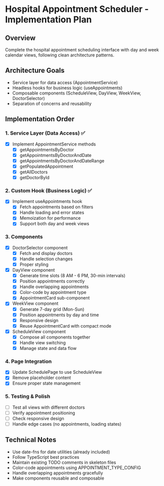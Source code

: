 # Hospital Appointment Scheduler - Implementation Plan

## Overview
Complete the hospital appointment scheduling interface with day and week calendar views, following clean architecture patterns.

## Architecture Goals
- Service layer for data access (AppointmentService)
- Headless hooks for business logic (useAppointments)
- Composable components (ScheduleView, DayView, WeekView, DoctorSelector)
- Separation of concerns and reusability

## Implementation Order

### 1. Service Layer (Data Access) ✅
- [x] Implement AppointmentService methods
  - [x] getAppointmentsByDoctor
  - [x] getAppointmentsByDoctorAndDate
  - [x] getAppointmentsByDoctorAndDateRange
  - [x] getPopulatedAppointment
  - [x] getAllDoctors
  - [x] getDoctorById

### 2. Custom Hook (Business Logic) ✅
- [x] Implement useAppointments hook
  - [x] Fetch appointments based on filters
  - [x] Handle loading and error states
  - [x] Memoization for performance
  - [x] Support both day and week views

### 3. Components
- [x] DoctorSelector component
  - [x] Fetch and display doctors
  - [x] Handle selection changes
  - [x] Proper styling

- [x] DayView component
  - [x] Generate time slots (8 AM - 6 PM, 30-min intervals)
  - [x] Position appointments correctly
  - [x] Handle overlapping appointments
  - [x] Color-code by appointment type
  - [x] AppointmentCard sub-component

- [x] WeekView component
  - [x] Generate 7-day grid (Mon-Sun)
  - [x] Position appointments by day and time
  - [x] Responsive design
  - [x] Reuse AppointmentCard with compact mode

- [x] ScheduleView component
  - [x] Compose all components together
  - [x] Handle view switching
  - [x] Manage state and data flow

### 4. Page Integration
- [x] Update SchedulePage to use ScheduleView
- [x] Remove placeholder content
- [x] Ensure proper state management

### 5. Testing & Polish
- [ ] Test all views with different doctors
- [ ] Verify appointment positioning
- [ ] Check responsive design
- [ ] Handle edge cases (no appointments, loading states)

## Technical Notes
- Use date-fns for date utilities (already included)
- Follow TypeScript best practices
- Maintain existing TODO comments in skeleton files
- Color-code appointments using APPOINTMENT_TYPE_CONFIG
- Handle overlapping appointments gracefully
- Make components reusable and composable
